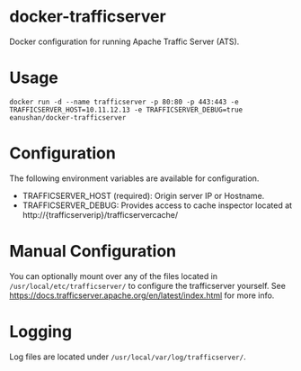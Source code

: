# docker-trafficserver
Docker configuration for running Apache Traffic Server (ATS).

# Usage
`docker run -d --name trafficserver -p 80:80 -p 443:443 -e TRAFFICSERVER_HOST=10.11.12.13 -e TRAFFICSERVER_DEBUG=true eanushan/docker-trafficserver`

# Configuration
The following environment variables are available for configuration.

- TRAFFICSERVER_HOST (required): Origin server IP or Hostname.
- TRAFFICSERVER_DEBUG: Provides access to cache inspector located at http://{trafficserverip}/trafficservercache/

# Manual Configuration
You can optionally mount over any of the files located in `/usr/local/etc/trafficserver/` to configure the trafficserver yourself. See https://docs.trafficserver.apache.org/en/latest/index.html for more info.

# Logging
Log files are located under `/usr/local/var/log/trafficserver/`.
